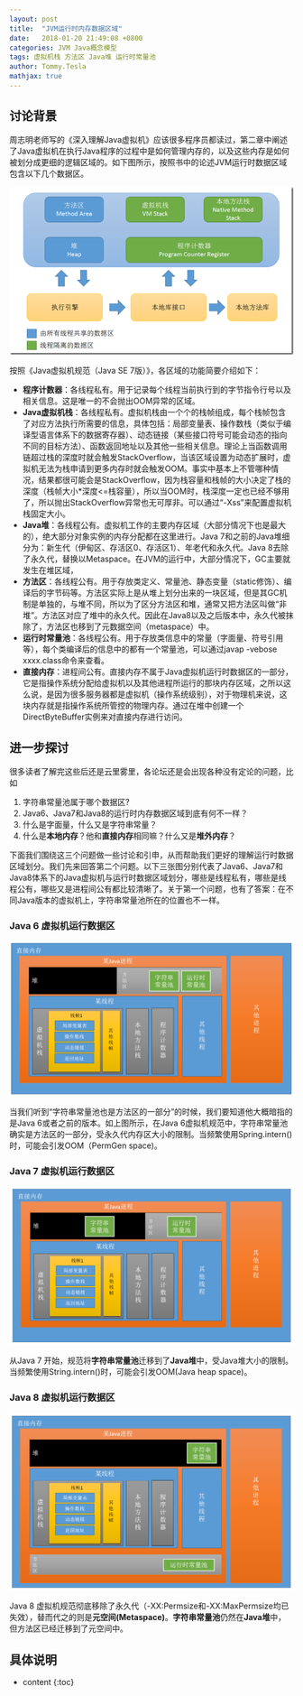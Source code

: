 ```yaml
---
layout: post
title:  "JVM运行时内存数据区域"
date:   2018-01-20 21:49:08 +0800
categories: JVM Java概念模型
tags: 虚拟机栈 方法区 Java堆 运行时常量池 
author: Tommy.Tesla
mathjax: true
---
```


## 讨论背景

周志明老师写的《深入理解Java虚拟机》应该很多程序员都读过，第二章中阐述了Java虚拟机在执行Java程序的过程中是如何管理内存的，以及这些内存是如何被划分成更细的逻辑区域的。如下图所示，按照书中的论述JVM运行时数据区域包含以下几个数据区。

![](/image/java-memory-parts/parts-in-book.png)

按照《Java虚拟机规范（Java SE 7版）》，各区域的功能简要介绍如下：
* **程序计数器**：各线程私有。用于记录每个线程当前执行到的字节指令行号以及相关信息。这是唯一的不会抛出OOM异常的区域。
* **Java虚拟机栈**：各线程私有。虚拟机栈由一个个的栈帧组成，每个栈帧包含了对应方法执行所需要的信息，具体包括：局部变量表、操作数栈（类似于编译型语言体系下的数据寄存器）、动态链接（某些接口符号可能会动态的指向不同的目标方法）、函数返回地址以及其他一些相关信息。理论上当函数调用链超过栈的深度时就会触发StackOverflow，当该区域设置为动态扩展时，虚拟机无法为栈申请到更多内存时就会触发OOM。事实中基本上不管哪种情况，结果都很可能会是StackOverflow，因为栈容量和栈帧的大小决定了栈的深度（栈帧大小*深度<=栈容量），所以当OOM时，栈深度一定也已经不够用了，所以抛出StackOverflow异常也无可厚非。可以通过“-Xss”来配置虚拟机栈固定大小。
* **Java堆**：各线程公有。虚拟机工作的主要内存区域（大部分情况下也是最大的），绝大部分对象实例的内存分配都在这里进行。Java 7和之前的Java堆细分为：新生代（伊甸区、存活区0、存活区1）、年老代和永久代。Java 8去除了永久代，替换以Metaspace。在JVM的运行中，大部分情况下，GC主要就发生在堆区域，
* **方法区**：各线程公有。用于存放类定义、常量池、静态变量（static修饰）、编译后的字节码等。方法区实际上是从堆上划分出来的一块区域，但是其GC机制是单独的，与堆不同，所以为了区分方法区和堆，通常又把方法区叫做“非堆”。方法区对应了堆中的永久代。因此在Java8以及之后版本中，永久代被抹除了，方法区也移到了元数据空间（metaspace）中。
* **运行时常量池**：各线程公有。用于存放类信息中的常量（字面量、符号引用等），每个类编译后的信息中的都有一个常量池，可以通过javap -vebose xxxx.class命令来查看。
* **直接内存**：进程间公有。直接内存不属于Java虚拟机运行时数据区的一部分，它是指操作系统分配给虚拟机以及其他进程所运行的那块内存区域，之所以这么说，是因为很多服务器都是虚拟机（操作系统级别），对于物理机来说，这块内存就是指操作系统所管控的物理内存。通过在堆中创建一个DirectByteBuffer实例来对直接内存进行访问。

## 进一步探讨

很多读者了解完这些后还是云里雾里，各论坛还是会出现各种没有定论的问题，比如
1. 字符串常量池属于哪个数据区?
2. Java6、Java7和Java8的运行时内存数据区域到底有何不一样？
3. 什么是字面量，什么又是字符串常量？
4. 什么是**本地内存**？他和**直接内存**相同嘛？什么又是**堆外内存**？

下面我们围绕这三个问题做一些讨论和引申，从而帮助我们更好的理解运行时数据区域划分。我们先来回答第二个问题。以下三张图分别代表了Java6、Java7和Java8体系下的Java虚拟机与运行时数据区域划分，哪些是线程私有，哪些是线程公有，哪些又是进程间公有都比较清晰了。关于第一个问题，也有了答案：在不同Java版本的虚拟机上，字符串常量池所在的位置也不一样。

### Java 6 虚拟机运行数据区

![Java 6 内存数据区域划分](/image/java-memory-parts/java6.png)

当我们听到“字符串常量池也是方法区的一部分”的时候，我们要知道他大概暗指的是Java 6或者之前的版本。如上图所示，在Java 6虚拟机规范中，字符串常量池确实是方法区的一部分，受永久代内存区大小的限制。当频繁使用Spring.intern()时，可能会引发OOM（PermGen space)。

### Java 7 虚拟机运行数据区

![Java 7 内存数据区域划分](/image/java-memory-parts/java7.png)

从Java 7 开始，规范将**字符串常量池**迁移到了**Java堆**中，受Java堆大小的限制。当频繁使用String.intern()时，可能会引发OOM(Java heap space)。

### Java 8 虚拟机运行数据区

![Java 8 内存数据区域划分](/image/java-memory-parts/java8.png)

Java 8 虚拟机规范彻底移除了永久代（-XX:Permsize和-XX:MaxPermsize均已失效），替而代之的则是**元空间(Metaspace)**。**字符串常量池**仍然在**Java堆**中，但方法区已经迁移到了元空间中。

## 具体说明





* content
{:toc}